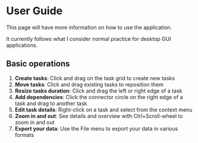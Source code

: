 # User Guide

This page will have more information on how to use the application.

It currently follows what I consider normal practice for desktop GUI applications.

## Basic operations

1. **Create tasks**: Click and drag on the task grid to create new tasks
1. **Move tasks**: Click and drag existing tasks to reposition them
1. **Resize tasks duration**: Click and drag the left or right edge of a task
1. **Add dependencies**: Click the connector circle on the right edge of a task and drag to another task
1. **Edit task details**: Right-click on a task and select from the context menu
1. **Zoom in and out**: See details and overview with Ctrl+Scroll-wheel to zoom in and out
1. **Export your data**: Use the File menu to export your data in various formats
